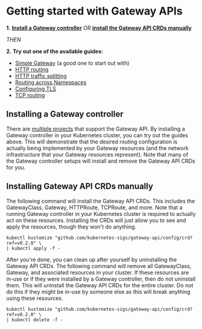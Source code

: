 # Getting started with Gateway APIs


**1.**  **[Install a Gateway controller](#installing-a-gateway-controller)**
 _OR_  **[install the Gateway API CRDs manually](#installing-gateway-api-crds-manually)** 

_THEN_

**2.**   **Try out one of the available guides:**

- [Simple Gateway](/guides/simple-gateway) (a good one to start out with)
- [HTTP routing](/guides/http-routing)
- [HTTP traffic splitting](/guides/traffic-splitting)
- [Routing across Namespaces](/guides/multiple-ns)
- [Configuring TLS](/guides/tls)
- [TCP routing](/guides/tcp)

## Installing a Gateway controller

There are [multiple projects](/references/implementations) that support the Gateway
API. By installing a Gateway controller in your Kubernetes cluster, you can
try out the guides above. This will demonstrate that the desired routing
configuration is actually being implemented by your Gateway resources (and the
network infrastructure that your Gateway resources represent). Note that many 
of the Gateway controller setups will install and remove the Gateway API CRDs 
for you.

## Installing Gateway API CRDs manually

The following command will install the Gateway API CRDs. This includes the
GatewayClass, Gateway, HTTPRoute, TCPRoute, and more. Note that a running 
Gateway controller in your Kubernetes cluster is required to actually act on 
these resources. Installing the CRDs will just allow you to see and apply the 
resources, though they won't do anything.

```
kubectl kustomize "github.com/kubernetes-sigs/gateway-api/config/crd?ref=v0.2.0" \
| kubectl apply -f -
```

After you're done, you can clean up after yourself by uninstalling the 
Gateway API CRDs. The following command will remove all GatewayClass, Gateway, 
and associated resources in your cluster. If these resources are in-use or
if they were installed by a Gateway controller, then do not uninstall them. 
This will uninstall the Gateway API CRDs for the entire cluster. Do not do 
this if they might be in-use by someone else as this will break anything using
these resources.


```
kubectl kustomize "github.com/kubernetes-sigs/gateway-api/config/crd?ref=v0.2.0" \
| kubectl delete -f -
```

